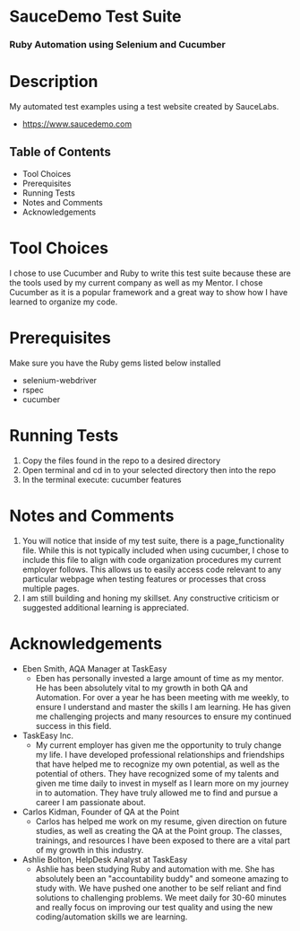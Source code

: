 # SauceDemo Test Suite

### Ruby Automation using Selenium and Cucumber

# Description
My automated test examples using a test website created by SauceLabs.
* https://www.saucedemo.com

## Table of Contents
- Tool Choices
- Prerequisites
- Running Tests
- Notes and Comments
- Acknowledgements

# Tool Choices
I chose to use Cucumber and Ruby to write this test suite because these are the tools used by my current company as well as my Mentor. I chose Cucumber as it is a popular framework and a great way to show how I have learned to organize my code.

# Prerequisites
Make sure you have the Ruby gems listed below installed
- selenium-webdriver
- rspec
- cucumber

# Running Tests
1. Copy the files found in the repo to a desired directory
2. Open terminal and cd in to your selected directory then into the repo
3. In the terminal execute: cucumber features

# Notes and Comments
1. You will notice that inside of my test suite, there is a page_functionality file. While this is not typically included when using cucumber, I chose to include this file to align with code organization procedures my current employer follows. This allows us to easily access code relevant to any particular webpage when testing features or processes that cross multiple pages.
2. I am still building and honing my skillset. Any constructive criticism or suggested additional learning is appreciated.



# Acknowledgements
* Eben Smith, AQA Manager at TaskEasy
  - Eben has personally invested a large amount of time as my mentor. He has been absolutely vital to my growth in both QA and Automation. For over a year he has been meeting with me weekly, to ensure I understand and master the skills I am learning. He has given me challenging projects and many resources to ensure my continued success in this field.
* TaskEasy Inc.
  - My current employer has given me the opportunity to truly change my life. I have developed professional relationships and friendships that have helped me to recognize my own potential, as well as the potential of others. They have recognized some of my talents and given me time daily to invest in myself as I learn more on my journey in to automation. They have truly allowed me to find and pursue a career I am passionate about.
* Carlos Kidman, Founder of QA at the Point
  - Carlos has helped me work on my resume, given direction on future studies, as well as creating the QA at the Point group. The classes, trainings, and resources I have been exposed to there are a vital part of my growth in this industry.
* Ashlie Bolton, HelpDesk Analyst at TaskEasy
  - Ashlie has been studying Ruby and automation with me. She has absolutely been an "accountability buddy" and someone amazing to study with. We have pushed one another to be self reliant and find solutions to challenging problems. We meet daily for 30-60 minutes and really focus on improving our test quality and using the new coding/automation skills we are learning.
